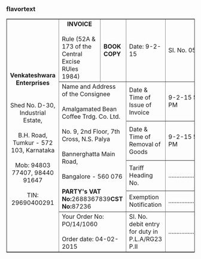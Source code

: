 <!DOCTYPE html>
<html lang="en">
<head>
    <meta charset="UTF-8">
    <title>tabel11</title>
</head>
<body>
<h3>flavortext</h3>
<table border="1">
    <tr>
        <td colspan="4" rowspan="7"><br><center><strong>Venkateshwara<br> Enterprises</strong></center><br><br>
        <center>Shed No. D-30, Industrial Estate,</center><br>
            <center>B.H. Road, Tumkur - 572 103, Karnataka</center> <br>
            <center>Mob: 94803 77407, 98440 91647</center><br>
            <center>TIN: 29690400291</center></td>
        <td colspan="2"><center><strong>INVOICE</strong></center><br>
            Rule (52A & 173 of the Central Excise RUles 1984)
        </td>
        <td colspan="2"><strong>BOOK COPY</strong></td>
        <td colspan="2">Date: 9-2-15</td>
        <td>SI. No. 057</td>
    </tr>
    <tr>
        <td colspan="4" rowspan="5">Name and Address of the Consignee<br><br>
            Amalgamated Bean Coffee Trdg. Co. Ltd.<br><br>
            No. 9, 2nd Floor, 7th Cross, N.S. Palya<br><br>
            Bannerghatta Main Road,<br><br>
            Bangalore - 560 076 <br><br>
            <strong>PARTY's VAT No:</strong>2688367839<strong>CST No:</strong>87236
        </td>
        <td colspan="2"> Date & Time of Issue of Invoice</td>
        <td> 9-2-15 5.20 PM</td>
    </tr>
    <tr>
        <td colspan="2"> Date & Time of Removal of Goods</td>
        <td> 9-2-15 5.30 PM</td>
    </tr>
    <tr>
        <td colspan="2"> Tariff Heading No.</td>
        <td>........................</td>
    </tr>
    <tr>
        <td colspan="2"> Exemption Notification</td>
        <td>........................</td>
    </tr>
    <tr>
    </tr>
    <tr>
        <td colspan="4"> Your Order No: PO/14/1060<br><br>
            Order date: 04-02-2015
        </td>
        <td colspan="2"> SI. No. debit entry for duty in P.L.A/RG23 P.II</td>
        <td>........................</td>
    </tr>
</table>
</body>
</html>
